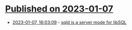 # [Published on 2023-01-07](index.md)

* [2023-01-07, 16:03:09](https://lobste.rs/s/pza2fr/sqld_is_server_mode_for_libsql) - [sqld is a server mode for libSQL](https://github.com/libsql/sqld)
